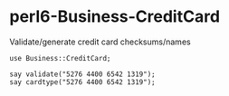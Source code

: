 # perl6-Business-CreditCard
Validate/generate credit card checksums/names


```
use Business::CreditCard;

say validate("5276 4400 6542 1319");
say cardtype("5276 4400 6542 1319");
```